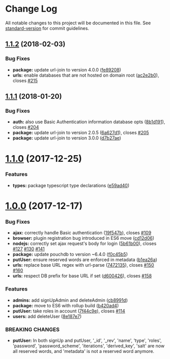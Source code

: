 # Change Log

All notable changes to this project will be documented in this file. See [standard-version](https://github.com/conventional-changelog/standard-version) for commit guidelines.

<a name="1.1.2"></a>
## [1.1.2](https://github.com/pouchdb-community/pouchdb-authentication/compare/v1.1.1...v1.1.2) (2018-02-03)


### Bug Fixes

* **package:** update url-join to version 4.0.0 ([fe89208](https://github.com/pouchdb-community/pouchdb-authentication/commit/fe89208))
* **urls:** enable databases that are not hosted on domain root ([ac2e2b0](https://github.com/pouchdb-community/pouchdb-authentication/commit/ac2e2b0)), closes [#215](https://github.com/pouchdb-community/pouchdb-authentication/issues/215)



<a name="1.1.1"></a>
## [1.1.1](https://github.com/pouchdb-community/pouchdb-authentication/compare/v1.1.0...v1.1.1) (2018-01-20)


### Bug Fixes

* **auth:** also use Basic Authentication information database opts ([8b1d191](https://github.com/pouchdb-community/pouchdb-authentication/commit/8b1d191)), closes [#204](https://github.com/pouchdb-community/pouchdb-authentication/issues/204)
* **package:** update url-join to version 2.0.5 ([6a627d1](https://github.com/pouchdb-community/pouchdb-authentication/commit/6a627d1)), closes [#205](https://github.com/pouchdb-community/pouchdb-authentication/issues/205)
* **package:** update url-join to version 3.0.0 ([d7b27ae](https://github.com/pouchdb-community/pouchdb-authentication/commit/d7b27ae))



<a name="1.1.0"></a>
# [1.1.0](https://github.com/pouchdb-community/pouchdb-authentication/compare/v1.0.0...v1.1.0) (2017-12-25)


### Features

* **types:** package typescript type declarations ([e59ad40](https://github.com/pouchdb-community/pouchdb-authentication/commit/e59ad40))



<a name="1.0.0"></a>
# [1.0.0](https://github.com/pouchdb-community/pouchdb-authentication/compare/v0.5.5...v1.0.0) (2017-12-17)


### Bug Fixes

* **ajax:** correctly handle Basic authentication ([19f547b](https://github.com/pouchdb-community/pouchdb-authentication/commit/19f547b)), closes [#109](https://github.com/pouchdb-community/pouchdb-authentication/issues/109)
* **browser:** plugin registration bug introduced in ES6 move ([cd12d06](https://github.com/pouchdb-community/pouchdb-authentication/commit/cd12d06))
* **nodejs:** correctly set ajax request's body for login ([5b61b00](https://github.com/pouchdb-community/pouchdb-authentication/commit/5b61b00)), closes [#127](https://github.com/pouchdb-community/pouchdb-authentication/issues/127) [#130](https://github.com/pouchdb-community/pouchdb-authentication/issues/130) [#141](https://github.com/pouchdb-community/pouchdb-authentication/issues/141)
* **package:** update pouchdb to version ~6.4.0 ([f0c45b5](https://github.com/pouchdb-community/pouchdb-authentication/commit/f0c45b5))
* **putUser:** ensure reserved words are enforced in metadata ([b1ea26a](https://github.com/pouchdb-community/pouchdb-authentication/commit/b1ea26a))
* **urls:** replace base URL regex with url-parse ([7472135](https://github.com/pouchdb-community/pouchdb-authentication/commit/7472135)), closes [#150](https://github.com/pouchdb-community/pouchdb-authentication/issues/150) [#160](https://github.com/pouchdb-community/pouchdb-authentication/issues/160)
* **urls:** respect DB prefix for base URL if set ([d600426](https://github.com/pouchdb-community/pouchdb-authentication/commit/d600426)), closes [#158](https://github.com/pouchdb-community/pouchdb-authentication/issues/158)


### Features

* **admins:** add signUpAdmin and deleteAdmin ([cb8991d](https://github.com/pouchdb-community/pouchdb-authentication/commit/cb8991d))
* **package:** move to ES6 with rollup build ([b420ad4](https://github.com/pouchdb-community/pouchdb-authentication/commit/b420ad4))
* **putUser:** take roles in account ([7f44c9e](https://github.com/pouchdb-community/pouchdb-authentication/commit/7f44c9e)), closes [#114](https://github.com/pouchdb-community/pouchdb-authentication/issues/114)
* **users:** add deleteUser ([8e187e7](https://github.com/pouchdb-community/pouchdb-authentication/commit/8e187e7))


### BREAKING CHANGES

* **putUser:** In both signUp and putUser, '_id', '_rev', 'name',
'type', 'roles', 'password', 'password_scheme', 'iterations',
'derived_key', 'salt' are now all reserved words, and 'metadata' is
not a reserved word anymore.
